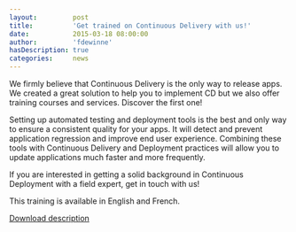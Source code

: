 ```yaml
---
layout:         post
title:          'Get trained on Continuous Delivery with us!'
date:           2015-03-18 08:00:00
author:         'fdewinne'
hasDescription: true
categories:     news
---
```

We firmly believe that Continuous Delivery is the only way to release apps.
We created a great solution to help you to implement CD but we also offer training courses and services.
Discover the first one!

<!--more-->

Setting up automated testing and deployment tools is the best and only way to ensure a consistent quality for your apps.
It will detect and prevent application regression and improve end user experience.
Combining these tools with Continuous Delivery and Deployment practices will allow you to update applications
much faster and more frequently.

If you are interested in getting a solid background in Continuous Deployment with a field expert, get in touch with us!

This training is available in English and French.

<a href="/assets/trainings/continuous-training-continuous-deployment-&-delivery-for-php-projects.pdf" target="_blank">Download description</a>
